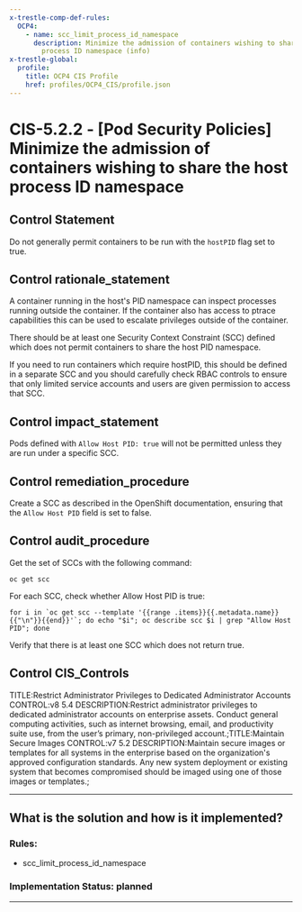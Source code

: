 ```yaml
---
x-trestle-comp-def-rules:
  OCP4:
    - name: scc_limit_process_id_namespace
      description: Minimize the admission of containers wishing to share the host
        process ID namespace (info)
x-trestle-global:
  profile:
    title: OCP4 CIS Profile
    href: profiles/OCP4_CIS/profile.json
---
```


# CIS-5.2.2 - \[Pod Security Policies\] Minimize the admission of containers wishing to share the host process ID namespace

## Control Statement

Do not generally permit containers to be run with the `hostPID` flag set to true.

## Control rationale_statement

A container running in the host's PID namespace can inspect processes running outside the container. If the container also has access to ptrace capabilities this can be used to escalate privileges outside of the container.

There should be at least one Security Context Constraint (SCC) defined which does not permit containers to share the host PID namespace.

If you need to run containers which require hostPID, this should be defined in a separate SCC and you should carefully check RBAC controls to ensure that only limited service accounts and users are given permission to access that SCC.

## Control impact_statement

Pods defined with `Allow Host PID: true` will not be permitted unless they are run under a specific SCC.

## Control remediation_procedure

Create a SCC as described in the OpenShift documentation, ensuring that the `Allow Host PID` field is set to false.

## Control audit_procedure

Get the set of SCCs with the following command:

```
oc get scc
```

For each SCC, check whether Allow Host PID is true:

```
for i in `oc get scc --template '{{range .items}}{{.metadata.name}}{{"\n"}}{{end}}'`; do echo "$i"; oc describe scc $i | grep "Allow Host PID"; done
```

Verify that there is at least one SCC which does not return true.

## Control CIS_Controls

TITLE:Restrict Administrator Privileges to Dedicated Administrator Accounts CONTROL:v8 5.4 DESCRIPTION:Restrict administrator privileges to dedicated administrator accounts on enterprise assets. Conduct general computing activities, such as internet browsing, email, and productivity suite use, from the user’s primary, non-privileged account.;TITLE:Maintain Secure Images CONTROL:v7 5.2 DESCRIPTION:Maintain secure images or templates for all systems in the enterprise based on the organization's approved configuration standards. Any new system deployment or existing system that becomes compromised should be imaged using one of those images or templates.;

______________________________________________________________________

## What is the solution and how is it implemented?

<!-- For implementation status enter one of: implemented, partial, planned, alternative, not-applicable -->

<!-- Note that the list of rules under ### Rules: is read-only and changes will not be captured after assembly to JSON -->

<!-- Add control implementation description here for control: CIS-5.2.2 -->

### Rules:

  - scc_limit_process_id_namespace

### Implementation Status: planned

______________________________________________________________________
